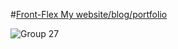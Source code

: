 #[Front-Flex My website/blog/portfolio](https://frontflex.netlify.app)

![Group 27](https://user-images.githubusercontent.com/77500425/160290300-f346777c-fd7c-4773-acdf-94f4f436ac32.png)
